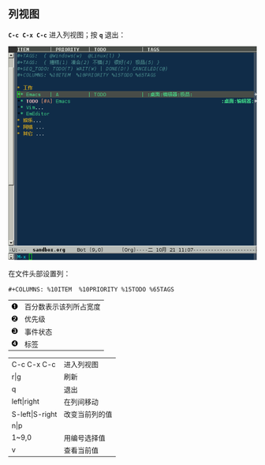 ## 列视图

**`C-c C-x C-c`** 进入列视图；按 **`q`** 退出：

![](images/org/11.png)

在文件头部设置列：

```shell
#+COLUMNS: %10ITEM  %10PRIORITY %15TODO %65TAGS   
```

|                                        |                        |
|:---------------------------------------|:-----------------------|
| [![1](images/callouts/1.png)](#org-31) | 百分数表示该列所占宽度 |
| [![2](images/callouts/2.png)](#org-32) | 优先级                 |
| [![3](images/callouts/3.png)](#org-33) | 事件状态               |
| [![4](images/callouts/4.png)](#org-34) | 标签                   |

|                 |                |
|-----------------|----------------|
| C-c C-x C-c     | 进入列视图     |
| r\|g            | 刷新           |
| q               | 退出           |
| left\|right     | 在列间移动     |
| S-left\|S-right | 改变当前列的值 |
| n\|p            |                |
| 1~9,0           | 用编号选择值   |
| v               | 查看当前值     |
